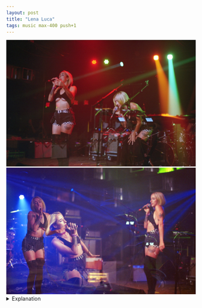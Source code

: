 ```yaml
---
layout: post
title: "Lena Luca"
tags: music max-400 push+1
---
```


<div class="grid two">
	<img src="/assets/images/2023-07/2023-07-21-lena-luca-1.jpg" alt="Lena Luca" title="Lena Luca">
	<img src="/assets/images/2023-07/2023-07-21-lena-luca-2.jpg" alt="Lena Luca" title="Lena Luca">
</div>

<details>
	<summary>Explanation</summary>

	For this post I want to talk about a pair of multiple exposures I took during a Lena Luca set at Empire Garage. Quick note, I've taken plenty of pictures at Empire Control Room which is the indoor portion of the venue, Garage is the outdoor portion of the venue. This pair of pictures were taken during a set of free shows put on by the Red River Cultural District in the summer called Hot Summer Nights. I really wanted to go to more shows and take more pictures but I was going through some stuff personally and wasn't up to it. I did make sure I went to see Lena Luca and Glass Mansions afterwards who I'll talk about in a later roll post.<br><br>

	Anyways, I just read over the last post that included Lena Luca and I realized that I didn't really explain much about her music. Why is it that I intentionally went out of my way to see her again (disregarding that I also really wanted to see Glass Mansions)? Honestly if I'm being honest, her music isn't necessarily the most unique or interesting. But it's really fun and I appreciate the effort and variety. In the past I've talked about vibe and energy in regards with live music. And I feel like that's where Lena Luca shines. She really puts herself out there and for me it's a bit awe inspiring as I live with my own sorts of anxieties. In some ways a camera is a way to hide myself but also it's an excuse for me to go out and act in, at times, a more forceful and assertive way. The types of pictures I take often require me to be really close to the stage and orient myself in awkward or otherwise obvious ways. I know that 90% of people won't notice me but ultimately the idea of people watching me in that way still bothers me? With her often risque and at times provocative outfits, I find myself drawn to the confidence and self assuredness she exudes. That said, I do also really enjoy her music. At times wistful and at times provocative and daring, it wavers between the idea of confidence and the idea of deep insecurity.<br><br>

	Recently I've been trying to understand what it is I look for in music. And honestly even though I can give an answer it never feels satisfying. I tell myself that I'm looking for contrasts and the complexity and nuance that that brings. And while true, I don't feel like that's a truly realistic answer. Tying this back in, I'm not entirely sure what it is that really fully brings me into her music. As I said before, it isn't necessarily that it's the most unique or interesting. But I still find myself drawn to it. It's dancy and it's fun. But it can also be sad and almost taxing. It's tricky and maybe ultimately that's why I'm interested, because I'm not entirely sure why I am.<br><br>

	That's a lot of words to say very little and this is a blog about pictures so let's get to it. Clearly these two pictures are both multiple exposure pictures, the first one has two and the second has three. I really want to tackle these individually before trying to unify and discuss broader intentions. So let's get started with the first picture.<br><br>

	To start, I really like this picture. It's maybe one of my favorite multiple exposure pictures and may push up for one of my favorite pictures I've taken so far. I want to say that both exposures are equivalently metered but it's a bit hard to say/remember. The exposure on the right is a bit fainter which is more obvious when looking at the amps. I think the thing that I appreciate most about this picture is how distinct and expressive each individual exposure is. But additionally I really appreciate that they fit together and express a combined narrative. It feels like she's moving across the stage. Compositionally, this picture is not quite what I would call an a/b split picture. Now that I've taken so many of these and so many "kinda sorta" versions I want to spend some time really nailing down what I mean and why this isn't. But suffice it to say I don't view this as an a/b split because both exposures are given equal weighting. As I said before, I think this is correct here. It sells the idea of traversal without making either one the focus. To me it reads from right to left but it works equally well from left to right. Now I'm not entirely sure why I read it from right to left. If I'm gonna guess I would guess it's the poses. The right pose is more compact and the left pose is more released. As such I think I view the right being first. And if I'm remembering correctly that's what happened. So maybe my memory is creating a bias to the direction I read the picture, it's hard to say.<br><br>
	
	Now if I'm reading this picture right, because I don't actually remember, the two exposures were taken from the same vantage point but angled across the stage differently. The parts largely line up but are offset, not in a different position way but a different angle way. It's really silly to think that this wasn't an initial thought of mine with multiple exposures but after the Elise Trouw show I really wanted to explore more with it and this pair of pictures in particular were my first attempt at doing so. That said, looking at it again I feel like both angle and vantage are slightly different. The left picture seems more parallel with the stage both in angle and position. I can't remember so it's hard to say for sure. Before moving to the second picture, I always want to ask myself especially with pictures I find really strong, are there more things I can improve and think through? I think I'm pretty satisfied with this picture. It's hard for me to think through more things. Even on a nitpicking level it's a really interesting picture that is dense but also simple. I like that both exposures have her quite in focus. I like that the lighting happens to work out well, perhaps that's something to be more mindful of? Ultimately I'm having a hard time really finding faults that aren't going to fundamentally change the image idea.<br><br>

	Now for the second picture and this one's a bit weird. Simultaneously I both really like and dislike this picture. I think it's because unlike the first one I do see faults but the concept and general execution are pretty good. Clearly the idea is to create a three piece composition with the middle portion in between the other two. And here's the first nitpick/break down. The middle exposure overlaps with the left one. Now that I'm expressing this, it seems a bit rude. I don't really think this is a huge deal and it could be argued even that it's more dynamic and creates more negative space. But ultimately my brain still views it as a flaw.<br><br>
	
	Thinking even more about this picture I realize that unlike the first one, the focus is different across these exposures. However unlike the last point, I'm not so sure I hate this. It's a bit unclear, but it feels as if the left exposure is the sharpest and the right most is definitely the fuzziest. What bothers me is that for whatever reason I'm again reading this from right to left. Like why am I viewing the fuzziest and rightmost exposure first? The only conclusion I can think of is that it's separated from the other two and as a result is drawing focus even though it really shouldn't. The middle exposure is the closest and the left has the benefit of being on the left and being the sharpest. But the right still draws my attention first and I imagine that's because it is separated. I suppose this just reinforces why the first point is a cause of my unease with this picture. Because if I ignore that and try to view this picture outside of that flaw I do actually like it a lot. The interactions are fun and it feels like there's a lot of character being shown. Sometimes I do wonder how much I'm just thinking these things and no one else would care. But ultimately why does it matter necessarily what other people think of these pictures? I've maintained that these pictures are for me and for my continued understanding and idea growth. The Instagram account is for the artists I take pictures of and really no one else. If other people like the pictures, cool. But even if no one were to look, the Instagram isn't even for me really.<br><br>

	Before closing, I want to cover a couple of less important points. I really like the red and green lighting of the first picture. To me it's more pleasing and interesting than the straight blue of the second picture. Also, while the second picture has more implied movement and character, I feel like the first picture does a better job of selling a stage movement than the second picture. It feels a bit more collage-y than a cohesive single frame. With that said, it may just be the composition and placement. The second picture places the left and right exposures further to the edges to give space in the middle. Maybe that is what is ultimately making the picture feel less cohesive. The first picture pretty evenly sets the exposures such that the picture has roughly equal distances between the exposures and the edges. As a result it might flow better because of that uniformity.<br><br>

	With all that said, where do I stand with multiple exposures and these pictures in particular? Ultimately I'm having a lot of fun thinking through and trying to express myself with this technique and idea. But I'm also cooking up something weirder. It's likely to be a disaster but we'll see whenever I finish it. I'll leave it there. I'm writing this in October and I really want to catch up so that's what I'm gonna do. Stay tuned.
</details>
